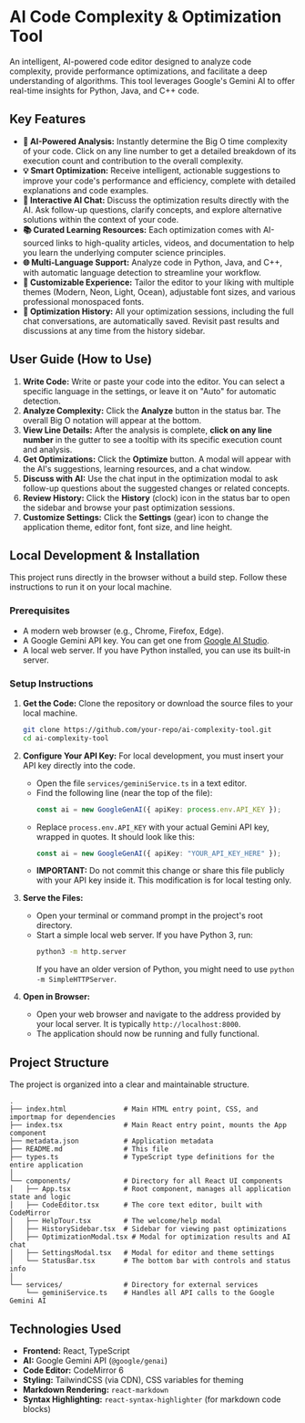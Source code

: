 # AI Code Complexity & Optimization Tool

An intelligent, AI-powered code editor designed to analyze code complexity, provide performance optimizations, and facilitate a deep understanding of algorithms. This tool leverages Google's Gemini AI to offer real-time insights for Python, Java, and C++ code.

## Key Features

- **🤖 AI-Powered Analysis:** Instantly determine the Big O time complexity of your code. Click on any line number to get a detailed breakdown of its execution count and contribution to the overall complexity.
- **💡 Smart Optimization:** Receive intelligent, actionable suggestions to improve your code's performance and efficiency, complete with detailed explanations and code examples.
- **💬 Interactive AI Chat:** Discuss the optimization results directly with the AI. Ask follow-up questions, clarify concepts, and explore alternative solutions within the context of your code.
- **📚 Curated Learning Resources:** Each optimization comes with AI-sourced links to high-quality articles, videos, and documentation to help you learn the underlying computer science principles.
- **🌐 Multi-Language Support:** Analyze code in Python, Java, and C++, with automatic language detection to streamline your workflow.
- **🎨 Customizable Experience:** Tailor the editor to your liking with multiple themes (Modern, Neon, Light, Ocean), adjustable font sizes, and various professional monospaced fonts.
- **📖 Optimization History:** All your optimization sessions, including the full chat conversations, are automatically saved. Revisit past results and discussions at any time from the history sidebar.

## User Guide (How to Use)

1.  **Write Code:** Write or paste your code into the editor. You can select a specific language in the settings, or leave it on "Auto" for automatic detection.
2.  **Analyze Complexity:** Click the **Analyze** button in the status bar. The overall Big O notation will appear at the bottom.
3.  **View Line Details:** After the analysis is complete, **click on any line number** in the gutter to see a tooltip with its specific execution count and analysis.
4.  **Get Optimizations:** Click the **Optimize** button. A modal will appear with the AI's suggestions, learning resources, and a chat window.
5.  **Discuss with AI:** Use the chat input in the optimization modal to ask follow-up questions about the suggested changes or related concepts.
6.  **Review History:** Click the **History** (clock) icon in the status bar to open the sidebar and browse your past optimization sessions.
7.  **Customize Settings:** Click the **Settings** (gear) icon to change the application theme, editor font, font size, and line height.

## Local Development & Installation

This project runs directly in the browser without a build step. Follow these instructions to run it on your local machine.

### Prerequisites

-   A modern web browser (e.g., Chrome, Firefox, Edge).
-   A Google Gemini API key. You can get one from [Google AI Studio](https://aistudio.google.com/app/apikey).
-   A local web server. If you have Python installed, you can use its built-in server.

### Setup Instructions

1.  **Get the Code:** Clone the repository or download the source files to your local machine.
    ```bash
    git clone https://github.com/your-repo/ai-complexity-tool.git
    cd ai-complexity-tool
    ```

2.  **Configure Your API Key:**
    For local development, you must insert your API key directly into the code.
    -   Open the file `services/geminiService.ts` in a text editor.
    -   Find the following line (near the top of the file):
        ```typescript
        const ai = new GoogleGenAI({ apiKey: process.env.API_KEY });
        ```
    -   Replace `process.env.API_KEY` with your actual Gemini API key, wrapped in quotes. It should look like this:
        ```typescript
        const ai = new GoogleGenAI({ apiKey: "YOUR_API_KEY_HERE" });
        ```
    -   **IMPORTANT:** Do not commit this change or share this file publicly with your API key inside it. This modification is for local testing only.

3.  **Serve the Files:**
    -   Open your terminal or command prompt in the project's root directory.
    -   Start a simple local web server. If you have Python 3, run:
        ```bash
        python3 -m http.server
        ```
        If you have an older version of Python, you might need to use `python -m SimpleHTTPServer`.

4.  **Open in Browser:**
    -   Open your web browser and navigate to the address provided by your local server. It is typically `http://localhost:8000`.
    -   The application should now be running and fully functional.

## Project Structure

The project is organized into a clear and maintainable structure.

```
.
├── index.html              # Main HTML entry point, CSS, and importmap for dependencies
├── index.tsx               # Main React entry point, mounts the App component
├── metadata.json           # Application metadata
├── README.md               # This file
├── types.ts                # TypeScript type definitions for the entire application
│
└── components/             # Directory for all React UI components
│   ├── App.tsx             # Root component, manages all application state and logic
│   ├── CodeEditor.tsx      # The core text editor, built with CodeMirror
│   ├── HelpTour.tsx        # The welcome/help modal
│   ├── HistorySidebar.tsx  # Sidebar for viewing past optimizations
│   ├── OptimizationModal.tsx # Modal for optimization results and AI chat
│   ├── SettingsModal.tsx   # Modal for editor and theme settings
│   └── StatusBar.tsx       # The bottom bar with controls and status info
│
└── services/               # Directory for external services
    └── geminiService.ts    # Handles all API calls to the Google Gemini AI
```

## Technologies Used

-   **Frontend:** React, TypeScript
-   **AI:** Google Gemini API (`@google/genai`)
-   **Code Editor:** CodeMirror 6
-   **Styling:** TailwindCSS (via CDN), CSS variables for theming
-   **Markdown Rendering:** `react-markdown`
-   **Syntax Highlighting:** `react-syntax-highlighter` (for markdown code blocks)

